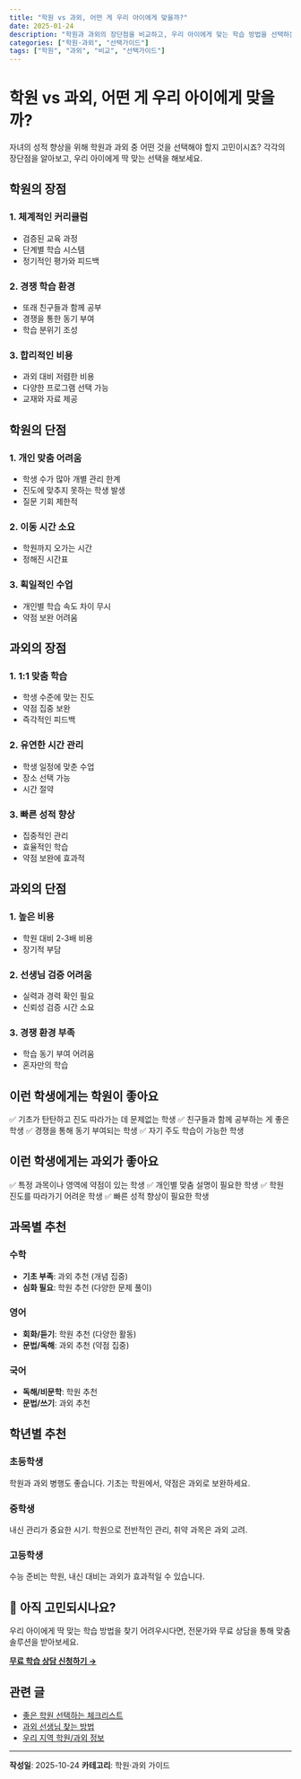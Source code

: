 ```yaml
---
title: "학원 vs 과외, 어떤 게 우리 아이에게 맞을까?"
date: 2025-01-24
description: "학원과 과외의 장단점을 비교하고, 우리 아이에게 맞는 학습 방법을 선택하는 가이드를 제공합니다."
categories: ["학원·과외", "선택가이드"]
tags: ["학원", "과외", "비교", "선택가이드"]
---
```


# 학원 vs 과외, 어떤 게 우리 아이에게 맞을까?

자녀의 성적 향상을 위해 학원과 과외 중 어떤 것을 선택해야 할지 고민이시죠?
각각의 장단점을 알아보고, 우리 아이에게 딱 맞는 선택을 해보세요.

## 학원의 장점

### 1. 체계적인 커리큘럼
- 검증된 교육 과정
- 단계별 학습 시스템
- 정기적인 평가와 피드백

### 2. 경쟁 학습 환경
- 또래 친구들과 함께 공부
- 경쟁을 통한 동기 부여
- 학습 분위기 조성

### 3. 합리적인 비용
- 과외 대비 저렴한 비용
- 다양한 프로그램 선택 가능
- 교재와 자료 제공

## 학원의 단점

### 1. 개인 맞춤 어려움
- 학생 수가 많아 개별 관리 한계
- 진도에 맞추지 못하는 학생 발생
- 질문 기회 제한적

### 2. 이동 시간 소요
- 학원까지 오가는 시간
- 정해진 시간표

### 3. 획일적인 수업
- 개인별 학습 속도 차이 무시
- 약점 보완 어려움

## 과외의 장점

### 1. 1:1 맞춤 학습
- 학생 수준에 맞는 진도
- 약점 집중 보완
- 즉각적인 피드백

### 2. 유연한 시간 관리
- 학생 일정에 맞춘 수업
- 장소 선택 가능
- 시간 절약

### 3. 빠른 성적 향상
- 집중적인 관리
- 효율적인 학습
- 약점 보완에 효과적

## 과외의 단점

### 1. 높은 비용
- 학원 대비 2-3배 비용
- 장기적 부담

### 2. 선생님 검증 어려움
- 실력과 경력 확인 필요
- 신뢰성 검증 시간 소요

### 3. 경쟁 환경 부족
- 학습 동기 부여 어려움
- 혼자만의 학습

## 이런 학생에게는 학원이 좋아요

✅ 기초가 탄탄하고 진도 따라가는 데 문제없는 학생
✅ 친구들과 함께 공부하는 게 좋은 학생
✅ 경쟁을 통해 동기 부여되는 학생
✅ 자기 주도 학습이 가능한 학생

## 이런 학생에게는 과외가 좋아요

✅ 특정 과목이나 영역에 약점이 있는 학생
✅ 개인별 맞춤 설명이 필요한 학생
✅ 학원 진도를 따라가기 어려운 학생
✅ 빠른 성적 향상이 필요한 학생

## 과목별 추천

### 수학
- **기초 부족**: 과외 추천 (개념 집중)
- **심화 필요**: 학원 추천 (다양한 문제 풀이)

### 영어
- **회화/듣기**: 학원 추천 (다양한 활동)
- **문법/독해**: 과외 추천 (약점 집중)

### 국어
- **독해/비문학**: 학원 추천
- **문법/쓰기**: 과외 추천

## 학년별 추천

### 초등학생
학원과 과외 병행도 좋습니다. 기초는 학원에서, 약점은 과외로 보완하세요.

### 중학생
내신 관리가 중요한 시기. 학원으로 전반적인 관리, 취약 과목은 과외 고려.

### 고등학생
수능 준비는 학원, 내신 대비는 과외가 효과적일 수 있습니다.

## 💬 아직 고민되시나요?

우리 아이에게 딱 맞는 학습 방법을 찾기 어려우시다면,
전문가와 무료 상담을 통해 맞춤 솔루션을 받아보세요.

**[무료 학습 상담 신청하기 →](/consultation/)**

## 관련 글

- [좋은 학원 선택하는 체크리스트](/tutoring/academy/)
- [과외 선생님 찾는 방법](/tutoring/private/)
- [우리 지역 학원/과외 정보](/local/)

---

**작성일**: 2025-10-24
**카테고리**: 학원·과외 가이드
